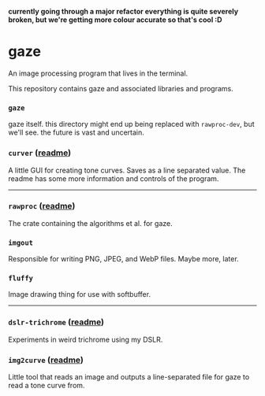 **currently going through a major refactor everything is quite severely broken, but we're getting more colour accurate so that's cool :D**

# gaze
An image processing program that lives in the terminal.

This repository contains gaze and associated libraries and programs.

### `gaze`
gaze itself. this directory might end up being replaced with `rawproc-dev`, but we'll see. the future is vast and uncertain.

### `curver` ([readme](curver/README.md))
A little GUI for creating tone curves. Saves as a line separated value. The readme has some more information and controls of the program.

---

### `rawproc` ([readme](rawproc/README.md))
The crate containing the algorithms et al. for gaze.

### `imgout`
Responsible for writing PNG, JPEG, and WebP files. Maybe more, later.

### `fluffy`
Image drawing thing for use with softbuffer.

---

### `dslr-trichrome` ([readme](dslr-trichrome/README.md))
Experiments in weird trichrome using my DSLR.

### `img2curve` ([readme](img2curve/README.md))
Little tool that reads an image and outputs a line-separated file for gaze to read a tone curve from.
